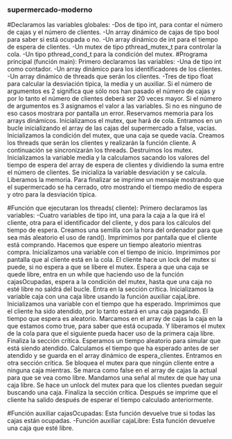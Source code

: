 ### supermercado-moderno

#Declaramos las variables globales:
-Dos de tipo int, para contar el número de cajas y el número de clientes.
-Un array dinámico de cajas de tipo bool para saber si está ocupada o no.
-Un array dinámico de int para el tiempo de espera de clientes.
-Un mutex de tipo pthread_mutex_t para controlar la cola.
-Un tipo pthread_cond_t para la condición del mutex.
#Programa principal (función main): Primero declaramos las variables:
-Una de tipo int como contador.
-Un array dinámico para los identificadores de los clientes.
-Un array dinámico de threads que serán los clientes.
-Tres de tipo float para calcular la desviación típica, la media y un auxiliar.
Si el número de argumentos es 2 significa que sólo nos han pasado el número de cajas y por lo tanto el número de clientes deberá ser 20 veces mayor.
Si el número de argumentos es 3 asignamos el valor a las variables. Si no es ninguno de eso casos mostrara por pantalla un error.
Reservamos memoria para los arrays dinámicos.
Inicializamos el mutex, que hará de cola.
Entramos en un bucle inicializando el array de las cajas del supermercado a false, vacías.
Inicializamos la condición del mutex, que una caja se quede vacía.
Creamos los threads que serán los clientes y realizarán la función cliente.
A continuación se sincronizarán los threads.
Destruimos los mutex.
Inicializamos la variable media y la calculamos sacando los valores del tiempo de espera del array de espera de clientes y dividiendo la suma entre el número de clientes.
Se inicializa la variable desviación y se calcula. Liberamos la memoria.
Para finalizar se imprime un mensaje mostrando que el supermercado se ha cerrado, otro mostrando el tiempo medio de espera y otro para la desviación típica.

#Función que ejecutaran los threads( cliente): Primero declaramos las variables:
-Cuatro variables de tipo int, una para la caja a la que irá el cliente, otra para el identificador del cliente, y dos para los cálculos del tiempo de espera.
Creamos una semilla con la hora del ordenador para que sea más aleatorio el uso de rand(). Imprimimos por pantalla que el cliente está comprando.
Hacemos que espere un tiempo aleatorio mientras compra.
Inicializamos una variable con el tiempo de inicio.
Imprimimos por pantalla que al cliente está en la cola.
El cliente hace un lock del mutex si puede, si no espera a que se libere el mutex.
Espera a que una caja se quede libre, entra en un while que haciendo uso de la función cajasOcupadas, espera a la condición del mutex, hasta que una caja no esté libre no saldrá del bucle.
Entra en la sección crítica.
Inicializamos la variable caja con una caja libre usando la función auxiliar cajaLibre.
Inicializamos una variable con el tiempo que ha esperado.
Imprimimos que el cliente ha sido atendido, por lo tanto estará en una caja pagando. El tiempo que espera es aleatorio.
Marcamos en el array de cajas la caja en la que estamos como true, para saber que está ocupada.
Y liberamos el mutex de la cola para que el siguiente pueda hacer uso de la primera caja libre.
Finaliza la sección crítica.
Esperamos un tiempo aleatorio para simular que está siendo atendido.
Calculamos el tiempo que ha esperado antes de ser atendido y se guarda en el array dinámico de espera_clientes.
Entramos en otra sección crítica.
Se bloquea el mutex para que ningún cliente entre a ninguna caja mientras.
Se marca como false en el array de cajas la actual para que se vea como libre. Mandamos una señal al mutex de que hay una caja libre.
Se hace un unlock del mutex para que los clientes puedan seguir buscando una caja. Finaliza la sección crítica.
Después se imprime que el cliente ha salido después de esperar el tiempo calculado anteriormente.
 
#Función auxiliar cajasOcupadas:
Esta función devuelve true si todas las cajas están ocupadas. -Función auxiliar cajaLibre:
Esta función devuelve una caja que esté libre.
